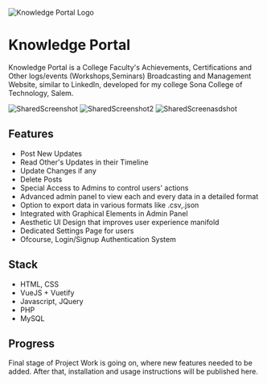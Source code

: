 ![Knowledge Portal Logo](https://user-images.githubusercontent.com/78255808/230686261-46d48cec-2810-477e-a416-99f28c40769a.jpg)

# Knowledge Portal
Knowledge Portal is a College Faculty's Achievements, Certifications and Other logs/events (Workshops,Seminars) Broadcasting and Management Website, similar to LinkedIn, developed for my college Sona College of Technology, Salem.

![SharedScreenshot](https://user-images.githubusercontent.com/78255808/230686307-82975c1d-372d-46a9-b655-713bd3257ce8.jpg)
![SharedScreenshot2](https://user-images.githubusercontent.com/78255808/230686318-6a9b8789-2399-46ce-bc0a-bd0501c69193.jpg)
![SharedScreenasdshot](https://user-images.githubusercontent.com/78255808/230686328-35a3b435-b7dd-4a46-9988-cd25263d59d8.jpg)

## Features
* Post New Updates
* Read Other's Updates in their Timeline
* Update Changes if any
* Delete Posts
* Special Access to Admins to control users' actions
* Advanced admin panel to view each and every data in a detailed format
* Option to export data in various formats like .csv,.json
* Integrated with Graphical Elements in Admin Panel
* Aesthetic UI Design that improves user experience manifold
* Dedicated Settings Page for users
* Ofcourse, Login/Signup Authentication System

## Stack
* HTML, CSS
* VueJS + Vuetify
* Javascript, JQuery
* PHP
* MySQL

## Progress
Final stage of Project Work is going on, where new features needed to be added. After that, installation and usage instructions will be published here.
